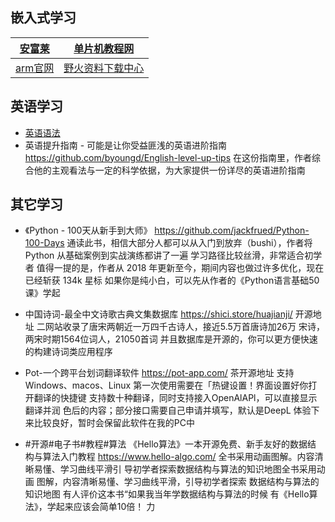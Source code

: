 ## 嵌入式学习

| [安富莱](https://www.armbbs.cn/) | [单片机教程网](http://www.51hei.com/)                        |
| -------------------------------- | ------------------------------------------------------------ |
| [arm官网](https://www.arm.com/)  | [野火资料下载中心](https://doc.embedfire.com/products/link/zh/latest/index.html) |



## 英语学习

- [英语语法](https://hzpt-inet-club.github.io/english-note/)
- 英语提升指南 - 可能是让你受益匪浅的英语进阶指南
  https://github.com/byoungd/English-level-up-tips
  在这份指南里，作者综合他的主观看法与一定的科学依据，为大家提供一份详尽的英语进阶指南



## 其它学习

- 《Python - 100天从新手到大师》
  https://github.com/jackfrued/Python-100-Days
  通读此书，相信大部分人都可以从入门到放弃（bushi），作者将 Python 从基础案例到实战演练都讲了一遍
  学习路径比较丝滑，非常适合初学者
  值得一提的是，作者从 2018 年更新至今，期间内容也做过许多优化，现在已经斩获 134k 星标
  如果你是纯小白，可以先从作者的《Python语言基础50课》学起

- 中国诗词-最全中文诗歌古典文集数据库
  https://shici.store/huajianji/
  开源地址
  二网站收录了唐宋两朝近一万四千古诗人，接近5.5万首唐诗加26万
  宋诗，两宋时期1564位词人，21050首词
  并且数据库是开源的，你可以更方便快速的构建诗词类应用程序

- Pot-一个跨平台划词翻译软件
  https://pot-app.com/
  茶开源地址
  支持 Windows、macos、Linux
  第一次使用需要在「热键设置！界面设置好你打开翻译的快捷键
  支持数十种翻译，同时支持接入OpenAlAPl，可以直接显示翻译并润
  色后的内容；部分接口需要自己申请并填写，默认是DeepL
  体验下来比较良好，暂时会保留此软件在我的PC中

- #开源#电子书#教程#算法
  《Hello算法》一本开源免费、新手友好的数据结
  构与算法入门教程
  https://www.hello-algo.com/
  全书采用动画图解。内容清晰易懂、学习曲线平滑引
  导初学者探索数据结构与算法的知识地图全书采用动画
  图解，内容清晰易懂、学习曲线平滑，引导初学者探索
  数据结构与算法的知识地图
  有人评价这本书“如果我当年学数据结构与算法的时候
  有《Hello算法》，学起来应该会简单10倍！
  力
  
